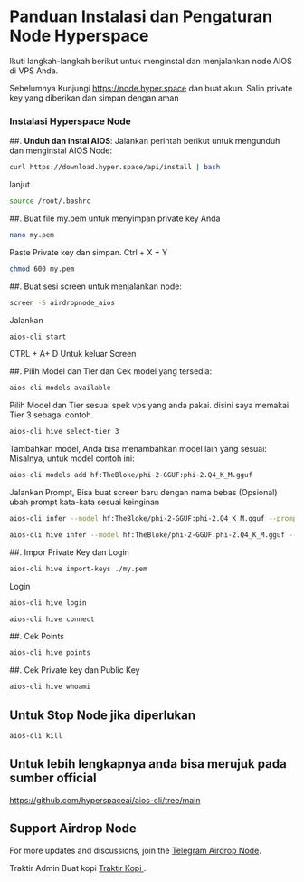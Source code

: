 # Panduan Instalasi dan Pengaturan Node Hyperspace

Ikuti langkah-langkah berikut untuk menginstal dan menjalankan node AIOS di VPS Anda.

Sebelumnya Kunjungi https://node.hyper.space dan buat akun.
Salin private key yang diberikan dan simpan dengan aman

### Instalasi Hyperspace Node

##. **Unduh dan instal AIOS**:
   Jalankan perintah berikut untuk mengunduh dan menginstal AIOS Node:
   
   ```bash
   curl https://download.hyper.space/api/install | bash
   ```
   lanjut
   
   ```bash
   source /root/.bashrc
   ```

##. Buat file my.pem untuk menyimpan private key Anda

  ```bash
  nano my.pem
  ```
  Paste Private key dan simpan. Ctrl + X + Y
  ```bash
  chmod 600 my.pem
  ```

##. Buat sesi screen untuk menjalankan node:

   ```bash
   screen -S airdropnode_aios
   ```
   Jalankan
   
   ```bash
   aios-cli start
   ```
CTRL + A+ D Untuk keluar Screen

##. Pilih Model dan Tier dan Cek model yang tersedia:

   ```bash
   aios-cli models available
   ```
  Pilih Model dan Tier sesuai spek vps yang anda pakai. disini saya memakai Tier 3 sebagai contoh.

  ```bash
  aios-cli hive select-tier 3
  ```

Tambahkan model, Anda bisa menambahkan model lain yang sesuai: Misalnya, untuk model contoh ini:

  ```bash
  aios-cli models add hf:TheBloke/phi-2-GGUF:phi-2.Q4_K_M.gguf
  ```


Jalankan Prompt, Bisa buat screen baru dengan nama bebas (Opsional) ubah prompt kata-kata sesuai keinginan
  
  ```bash
  aios-cli infer --model hf:TheBloke/phi-2-GGUF:phi-2.Q4_K_M.gguf --prompt "Can you explain the concept of hyperspace and its applications in science fiction?"
  ```

  ```bash
  aios-cli hive infer --model hf:TheBloke/phi-2-GGUF:phi-2.Q4_K_M.gguf --prompt "Hello, airdropnode! Can you explain hyperspace and its connection to modern science?"
  ```

##. Impor Private Key dan Login

  ```bash
  aios-cli hive import-keys ./my.pem
  ```

Login

  ```bash
  aios-cli hive login
  ```

  ```bash
  aios-cli hive connect
  ```

##. Cek Points

  ```bash
  aios-cli hive points
  ```
##. Cek Private key dan Public Key

  ```bash
  aios-cli hive whoami
  ```
## Untuk Stop Node jika diperlukan

  ```bash
  aios-cli kill
  ```

## Untuk lebih lengkapnya anda bisa merujuk pada sumber official
https://github.com/hyperspaceai/aios-cli/tree/main

## Support Airdrop Node

For more updates and discussions, join the [Telegram Airdrop Node](https://t.me/airdrop_node).

Traktir Admin Buat kopi
[Traktir Kopi ](https://trakteer.id/AirdropNode/tip).


